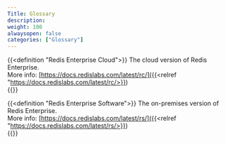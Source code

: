 ```yaml
---
Title: Glossary
description:
weight: 100
alwaysopen: false
categories: ["Glossary"]
---
```

<dl class="glossary">

{{<definition "Redis Enterprise Cloud">}}
The cloud version of Redis Enterprise.
<br>More info: [https://docs.redislabs.com/latest/rc/]({{<relref "https://docs.redislabs.com/latest/rc/>}})</br>
{{</definition>}}

{{<definition "Redis Enterprise Software">}}
The on-premises version of Redis Enterprise.
<br>More info: [https://docs.redislabs.com/latest/rs/]({{<relref "https://docs.redislabs.com/latest/rs/>}})</br>
{{</definition>}}

</dl>